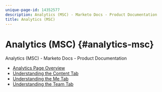 ```yaml
---
unique-page-id: 14352577
description: Analytics (MSC) - Marketo Docs - Product Documentation
title: Analytics (MSC)
---
```


# Analytics (MSC) {#analytics-msc}

Analytics (MSC) - Marketo Docs - Product Documentation

* [Analytics Page Overview](analytics-msc/analytics-page-overview.md)
* [Understanding the Content Tab](analytics-msc/understanding-the-content-tab.md)
* [Understanding the Me Tab](analytics-msc/understanding-the-me-tab.md)
* [Understanding the Team Tab](analytics-msc/understanding-the-team-tab.md)

